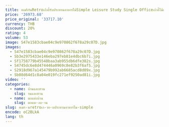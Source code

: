 ```yaml
---
title: อเมริกันRetroเก้าอี้รับประทานอาหารไม้Simple Leisure Study Single Officeเก้าอี้ไม้เนื้อแข็ง
price: '26973.68'
price_original: '33717.10'
currency: THB
discount: 20%
rating: 4
volume: 53
image: S47e1583cbae04c9e970862f678a29c07D.jpg
images:
  - S47e1583cbae04c9e970862f678a29c07D.jpg
  - Sb3e2975433e146eba297eb81e4dbc6b7i.jpg
  - Sf1758779b45548baa3ab955db6dfe382s.jpg
  - S4745dc6e8d474446a0969c8e82b3f6afS.jpg
  - S2918d967a145479b992ab6685acd8d09x.jpg
  - Sb08d64d1c8a04e019fc271ef9250ad81i.jpg
video: ''
categories:
  - name: บ้านและสวน
    slug: านและสวน
  - name: ตกแต่งบ้าน
    slug: ตกแต-งบ-าน
slug: อเมร-นretroเก-าอ-บประทานอาหารไม-simple
encode: oC2BLkA
lang: th
---
```

  